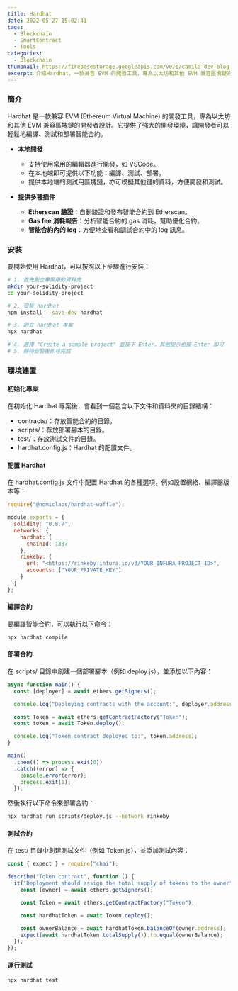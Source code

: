 ```yaml
---
title: Hardhat
date: 2022-05-27 15:02:41
tags:
  - Blockchain
  - SmartContract
  - Tools
categories: 
  - Blockchain
thumbnail: https://firebasestorage.googleapis.com/v0/b/camila-dev-blog.appspot.com/o/DALL%C2%B7E%202024-05-27%2015.12.57%20-%20A%20modern%20digital%20banner%20for%20a%20blog%20post%20about%20Hardhat%2C%20an%20Ethereum%20development%20tool.%20The%20banner%20features%20the%20Hardhat%20logo%2C%20a%20construction%20hat%2C%20and%20ele.webp?alt=media&token=fbb84b06-45ba-41a7-991d-b7bbc44a027c
excerpt: 介紹Hardhat，一款兼容 EVM 的開發工具，專為以太坊和其他 EVM 兼容區塊鏈的開發者設計。詳細說明Hardhat簡介、安裝步驟、環境建置過程，以及如何編譯、部署和測試智能合約。內容包括配置 Hardhat、編寫和運行部署腳本以及測試合約的詳細說明，是一份全面的 Hardhat 使用指南。
---
```


### 簡介

Hardhat 是一款兼容 EVM (Ethereum Virtual Machine) 的開發工具，專為以太坊和其他 EVM 兼容區塊鏈的開發者設計。它提供了強大的開發環境，讓開發者可以輕鬆地編譯、測試和部署智能合約。

- **本地開發**
  - 支持使用常用的編輯器進行開發，如 VSCode。
  - 在本地端即可提供以下功能：編譯、測試、部署。
  - 提供本地端的測試用區塊鏈，亦可模擬其他鏈的資料，方便開發和測試。

- **提供多種插件**
  - **Etherscan 驗證**：自動驗證和發布智能合約到 Etherscan。
  - **Gas fee 消耗報告**：分析智能合約的 gas 消耗，幫助優化合約。
  - **智能合約內的 log**：方便地查看和調試合約中的 log 訊息。

### 安裝

要開始使用 Hardhat，可以按照以下步驟進行安裝：

```bash
# 1. 首先創立專案用的資料夾
mkdir your-solidity-project
cd your-solidity-project

# 2. 安裝 hardhat
npm install --save-dev hardhat

# 3. 創立 hardhat 專案
npx hardhat

# 4. 選擇 "Create a sample project" 並按下 Enter，其他提示也按 Enter 即可
# 5. 靜待安裝後即可完成
```

### 環境建置

#### 初始化專案

在初始化 Hardhat 專案後，會看到一個包含以下文件和資料夾的目錄結構：

+ contracts/：存放智能合約的目錄。
+ scripts/：存放部署腳本的目錄。
+ test/：存放測試文件的目錄。
+ hardhat.config.js：Hardhat 的配置文件。

#### 配置 Hardhat
在 hardhat.config.js 文件中配置 Hardhat 的各種選項，例如設置網絡、編譯器版本等：

``` javascript
require("@nomiclabs/hardhat-waffle");

module.exports = {
  solidity: "0.8.7",
  networks: {
    hardhat: {
      chainId: 1337
    },
    rinkeby: {
      url: "<https://rinkeby.infura.io/v3/YOUR_INFURA_PROJECT_ID>",
      accounts: ["YOUR_PRIVATE_KEY"]
    }
  }
};
```

#### 編譯合約

要編譯智能合約，可以執行以下命令：

``` bash
npx hardhat compile
```

#### 部署合約

在 scripts/ 目錄中創建一個部署腳本（例如 deploy.js），並添加以下內容：

``` javascript
async function main() {
  const [deployer] = await ethers.getSigners();

  console.log("Deploying contracts with the account:", deployer.address);

  const Token = await ethers.getContractFactory("Token");
  const token = await Token.deploy();

  console.log("Token contract deployed to:", token.address);
}

main()
  .then(() => process.exit(0))
  .catch((error) => {
    console.error(error);
    process.exit(1);
  });
```

然後執行以下命令來部署合約：

```bash
npx hardhat run scripts/deploy.js --network rinkeby
```

#### 測試合約

在 test/ 目錄中創建測試文件（例如 Token.js），並添加測試內容：

``` javascript
const { expect } = require("chai");

describe("Token contract", function () {
  it("Deployment should assign the total supply of tokens to the owner", async function () {
    const [owner] = await ethers.getSigners();

    const Token = await ethers.getContractFactory("Token");

    const hardhatToken = await Token.deploy();

    const ownerBalance = await hardhatToken.balanceOf(owner.address);
    expect(await hardhatToken.totalSupply()).to.equal(ownerBalance);
  });
});
```

#### 運行測試

``` bash
npx hardhat test
```
